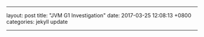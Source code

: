 
---

layout: post
title:  "JVM G1 Investigation"
date:   2017-03-25 12:08:13 +0800
categories: jekyll update

---


